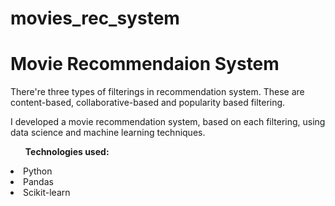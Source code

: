 # movies_rec_system
<h1>Movie Recommendaion System</h1>
<p>There're three types of filterings in recommendation system. These are content-based, collaborative-based and popularity based filtering.</p>
<p>I developed a movie recommendation system, based on each filtering, using data science and machine learning techniques.</p>
<ul><strong>Technologies used:</strong></ul>
<li>Python</li>
<li>Pandas</li>
<li>Scikit-learn</li>
